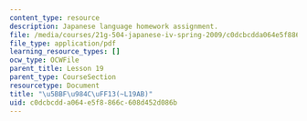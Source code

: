 ```yaml
---
content_type: resource
description: Japanese language homework assignment.
file: /media/courses/21g-504-japanese-iv-spring-2009/c0dcbcdda064e5f8866c608d452d086b_MIT21G_504S09_hw19.pdf
file_type: application/pdf
learning_resource_types: []
ocw_type: OCWFile
parent_title: Lesson 19
parent_type: CourseSection
resourcetype: Document
title: "\u5BBF\u984C\uFF13(~L19AB)"
uid: c0dcbcdd-a064-e5f8-866c-608d452d086b
---
```

